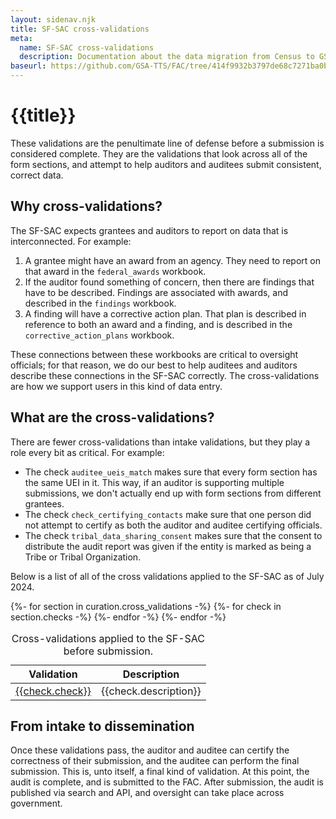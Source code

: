 ```yaml
---
layout: sidenav.njk
title: SF-SAC cross-validations
meta:
  name: SF-SAC cross-validations
  description: Documentation about the data migration from Census to GSA.
baseurl: https://github.com/GSA-TTS/FAC/tree/414f9932b3797de68c7271ba0b471c9b834062ce/backend/audit/cross_validation
---
```


# {{title}}

These validations are the penultimate line of defense before a submission is considered complete. They are the validations that look across all of the form sections, and attempt to help auditors and auditees submit consistent, correct data.

## Why cross-validations?

The SF-SAC expects grantees and auditors to report on data that is interconnected. For example:

1. A grantee might have an award from an agency. They need to report on that award in the `federal_awards` workbook.
2. If the auditor found something of concern, then there are findings that have to be described. Findings are associated with awards, and described in the `findings` workbook.
3. A finding will have a corrective action plan. That plan is described in reference to both an award and a finding, and is described in the `corrective_action_plans` workbook.

These connections between these workbooks are critical to oversight officials; for that reason, we do our best to help auditees and auditors describe these connections in the SF-SAC correctly. The cross-validations are how we support users in this kind of data entry.

## What are the cross-validations?

There are fewer cross-validations than intake validations, but they play a role every bit as critical. For example:

* The check `auditee_ueis_match` makes sure that every form section has the same UEI in it. This way, if an auditor is supporting multiple submissions, we don't actually end up with form sections from different grantees.
* The check `check_certifying_contacts` make sure that one person did not attempt to certify as both the auditor and auditee certifying officials.
* The check `tribal_data_sharing_consent` makes sure that the consent to distribute the audit report was given if the entity is marked as being a Tribe or Tribal Organization.

Below is a list of all of the cross validations applied to the SF-SAC as of July 2024.

<div class="usa-table-container" tabindex="0">
<table class="usa-table">
    <caption>
    Cross-validations applied to the SF-SAC before submission.
    </caption>
    <thead>
    <tr>
        <th scope="col">Validation</th>
        <th scope="col">Description</th>
    </tr>
    </thead>
    <tbody>
{%- for section in curation.cross_validations -%}
    {%- for check in section.checks -%}
        <tr>
            <td scope="row"><a href='{{ check.url | replace("BASEURL", baseurl) }}'>{{check.check}}</a></td>
            <td>{{check.description}}</td>
        </tr>
    {%- endfor -%}
{%- endfor -%}
</tbody>
</table>
</div>


## From intake to dissemination

Once these validations pass, the auditor and auditee can certify the correctness of their submission, and the auditee can perform the final submission. This is, unto itself, a final kind of validation. At this point, the audit is complete, and is submitted to the FAC. After submission, the audit is published via search and API, and oversight can take place across government.